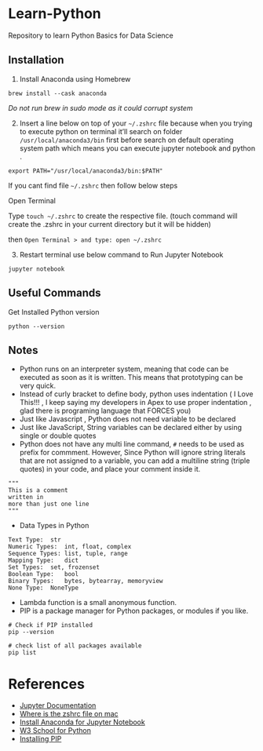 # Learn-Python
Repository to learn Python Basics for Data Science 

## Installation
1. Install Anaconda using Homebrew

`brew install --cask anaconda`

*Do not run brew in sudo mode as it could corrupt system*

2. Insert a line below on top of your `~/.zshrc` file because when you trying to execute python on terminal it’ll search on folder `/usr/local/anaconda3/bin` first before search on default operating system path which means you can execute jupyter notebook and python .

`export PATH="/usr/local/anaconda3/bin:$PATH"`

If you cant find file `~/.zshrc` then follow below steps

Open Terminal

Type `touch ~/.zshrc` to create the respective file. (touch command will create the .zshrc in your current directory but it will be hidden) 

then `Open Terminal > and type: open ~/.zshrc`

3. Restart terminal use below command to Run Jupyter Notebook

`jupyter notebook`

## Useful Commands
Get Installed Python version

`python --version`

## Notes
* Python runs on an interpreter system, meaning that code can be executed as soon as it is written. This means that prototyping can be very quick.
* Instead of curly bracket to define body, python uses indentation ( I Love This!!! , I keep saying my developers in Apex to use proper indentation , glad there is programing language that FORCES you)
* Just like Javascript , Python does not need variable to be declared
* Just like JavaScript, String variables can be declared either by using single or double quotes
* Python does not have any multi line command, `#` needs to be used as prefix for commment. However, Since Python will ignore string literals that are not assigned to a variable, you can add a multiline string (triple quotes) in your code, and place your comment inside it.
```
"""
This is a comment
written in
more than just one line
"""
```
* Data Types in Python
```
Text Type:	str
Numeric Types:	int, float, complex
Sequence Types:	list, tuple, range
Mapping Type:	dict
Set Types:	set, frozenset
Boolean Type:	bool
Binary Types:	bytes, bytearray, memoryview
None Type:	NoneType
```
* Lambda function is a small anonymous function.
* PIP is a package manager for Python packages, or modules if you like.
```
# Check if PIP installed
pip --version

# check list of all packages available
pip list
```


# References
* [Jupyter Documentation](https://docs.jupyter.org/en/latest/install/notebook-classic.html)
* [Where is the zshrc file on mac](https://superuser.com/questions/886132/where-is-the-zshrc-file-on-mac)
* [Install Anaconda for Jupyter Notebook](https://medium.com/ayuth/install-anaconda-on-macos-with-homebrew-c94437d63a37)
* [W3 School for Python](https://www.w3schools.com/python/python_intro.asp)
* [Installing PIP](https://www.w3schools.com/python/python_pip.asp)
